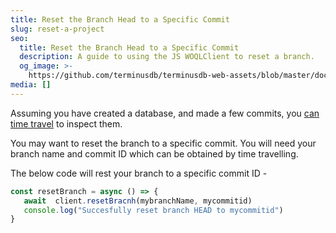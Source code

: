 ```yaml
---
title: Reset the Branch Head to a Specific Commit
slug: reset-a-project
seo:
  title: Reset the Branch Head to a Specific Commit
  description: A guide to using the JS WOQLClient to reset a branch.
  og_image: >-
    https://github.com/terminusdb/terminusdb-web-assets/blob/master/docs/js-client-collaboration-reset.png?raw=true
media: []
---
```


Assuming you have created a database, and made a few commits, you [can time travel](/docs/time-travel-to-previous-commits/) to inspect them.

You may want to reset the branch to a specific commit. You will need your branch name and commit ID which can be obtained by time travelling.

The below code will rest your branch to a specific commit ID -

```javascript
const resetBranch = async () => {
   await  client.resetBracnh(mybranchName, mycommitid)
   console.log("Succesfully reset branch HEAD to mycommitid")
}
```